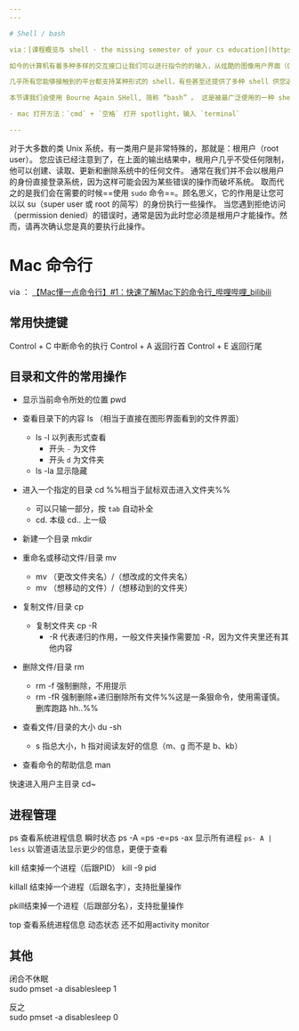 ```yaml
---
---

# Shell / bash

via：[课程概览与 shell · the missing semester of your cs education](https://missing-semester-cn.github.io/2020/course-shell/)

如今的计算机有着多种多样的交互接口让我们可以进行指令的的输入，从炫酷的图像用户界面（GUI），语音输入甚至是 AR/VR 都已经无处不在。 这些交互接口可以覆盖 80% 的使用场景，但是它们也从根本上限制了您的操作方式——你不能点击一个不存在的按钮或者是用语音输入一个还没有被录入的指令。 为了充分利用计算机的能力，我们不得不回到最根本的方式，使用==文字接口：Shell==

几乎所有您能够接触到的平台都支持某种形式的 shell，有些甚至还提供了多种 shell 供您选择。虽然它们之间有些细节上的差异，但是其核心功能都是一样的：==它允许你执行程序，输入并获取某种半结构化的输出==。

本节课我们会使用 Bourne Again SHell, 简称 “bash” 。 这是被最广泛使用的一种 shell，它的语法和其他的 shell 都是类似的。打开 shell _提示符_（您输入指令的地方），您首先需要打开 _终端_ 。

· mac 打开方法：`cmd` + `空格` 打开 spotlight，输入 `terminal`

---
```


对于大多数的类 Unix 系统，有一类用户是非常特殊的，那就是：根用户（root user）。 您应该已经注意到了，在上面的输出结果中，根用户几乎不受任何限制，他可以创建、读取、更新和删除系统中的任何文件。 通常在我们并不会以根用户的身份直接登录系统，因为这样可能会因为某些错误的操作而破坏系统。 取而代之的是我们会在需要的时候==使用 `sudo` 命令==。顾名思义，它的作用是让您可以以 su（super user 或 root 的简写）的身份执行一些操作。 当您遇到拒绝访问（permission denied）的错误时，通常是因为此时您必须是根用户才能操作。然而，请再次确认您是真的要执行此操作。

# Mac 命令行
via ： [【Mac懂一点命令行】#1：快速了解Mac下的命令行_哔哩哔哩_bilibili](https://www.bilibili.com/video/BV1xg4y1z7v6?vd_source=edb3b9d2edcf09617c0c07c0499efd40)

## 常用快捷键
Control + C 中断命令的执行
Control + A 返回行首
Control + E 返回行尾

## 目录和文件的常用操作

- 显示当前命令所处的位置 pwd

- 查看目录下的内容 Is （相当于直接在图形界面看到的文件界面）
	- ls -l 以列表形式查看
		- 开头 `-` 为文件
		- 开头 `d` 为文件夹
	- ls -la 显示隐藏

- 进入一个指定的目录 cd %%相当于鼠标双击进入文件夹%%
	- 可以只输一部分，按 `tab` 自动补全
	- cd. 本级 cd.. 上一级

- 新建一个目录 mkdir

- 重命名或移动文件/目录 mv 
	- mv （更改文件夹名）/（想改成的文件夹名）
	- mv （想移动的文件）/（想移动到的文件夹）

- 复制文件/目录 cp
	- 复制文件夹 cp -R
		- -R 代表递归的作用，一般文件夹操作需要加 -R，因为文件夹里还有其他内容

- 删除文件/目录 rm
	- rm -f 强制删除，不用提示
	- rm -fR 强制删除+递归删除所有文件%%这是一条狠命令，使用需谨慎。删库跑路 hh..%%

- 查看文件/目录的大小 du -sh
	- s 指总大小，h 指对阅读友好的信息（m、g 而不是 b、kb）

- 查看命令的帮助信息 man

快速进入用户主目录 cd~

## 进程管理
ps 查看系统进程信息
	瞬时状态 
	ps -A =ps -e=ps -ax 显示所有进程
	`ps- A | less` 以管道语法显示更少的信息，更便于查看

kill 结束掉一个进程（后跟PID）
	kill -9 pid

killall 结束掉一个进程（后跟名字），支持批量操作

pkill结束掉一个进程（后跟部分名），支持批量操作

top 查看系统进程信息
	动态状态
	还不如用activity monitor

## 其他

闭合不休眠  
sudo pmset -a disablesleep 1  

反之  
sudo pmset -a disablesleep 0
